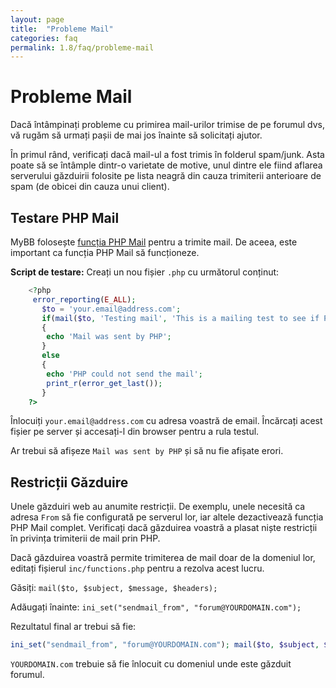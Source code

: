 ```yaml
---
layout: page
title:  "Probleme Mail"
categories: faq
permalink: 1.8/faq/probleme-mail
---
```


# Probleme Mail
Dacă întâmpinați probleme cu primirea mail-urilor trimise de pe forumul dvs, vă rugăm să urmați pașii de mai jos înainte să solicitați ajutor.

În primul rând, verificați dacă mail-ul a fost trimis în folderul spam/junk. Asta poate să se întâmple dintr-o varietate de motive, unul dintre ele fiind aflarea serverului găzduirii folosite pe lista neagră din cauza trimiterii anterioare de spam (de obicei din cauza unui client).

## Testare PHP Mail
MyBB folosește [funcția PHP Mail][php-mail] pentru a trimite mail. De aceea, este important ca funcția PHP Mail să funcționeze.

**Script de testare:**
Creați un nou fișier `.php` cu următorul conținut:
```php
    <?php
     error_reporting(E_ALL);
       $to = 'your.email@address.com';
       if(mail($to, 'Testing mail', 'This is a mailing test to see if PHP mail works.'))
       {
        echo 'Mail was sent by PHP';
       }
       else
       {
        echo 'PHP could not send the mail';
        print_r(error_get_last());
       }
    ?>
```
Înlocuiți `your.email@address.com` cu adresa voastră de email. Încărcați acest fișier pe server și accesați-l din browser pentru a rula testul.

Ar trebui să afișeze `Mail was sent by PHP` și să nu fie afișate erori.

## Restricții Găzduire
Unele găzduiri web au anumite restricții. De exemplu, unele necesită ca adresa `From` să fie configurată pe serverul lor, iar altele dezactivează funcția PHP Mail complet. Verificați dacă găzduirea voastră a plasat niște restricții în privința trimiterii de mail prin PHP.

Dacă găzduirea voastră permite trimiterea de mail doar de la domeniul lor, editați fișierul `inc/functions.php` pentru a rezolva acest lucru.

Găsiți: `mail($to, $subject, $message, $headers);`

Adăugați înainte: `ini_set("sendmail_from", "forum@YOURDOMAIN.com");`

Rezultatul final ar trebui să fie:
```php
ini_set("sendmail_from", "forum@YOURDOMAIN.com"); mail($to, $subject, $message, $headers);
```

`YOURDOMAIN.com` trebuie să fie înlocuit cu domeniul unde este găzduit forumul.

[php-mail]: https://secure.php.net/manual/en/function.mail.php
